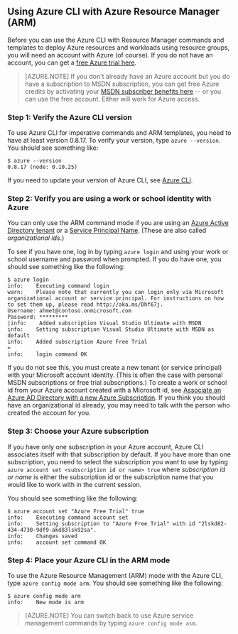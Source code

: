 <properties services="virtual-machines" title="Using Azure CLI with Azure Resource Manager" authors="squillace" solutions="" manager="timlt" editor="tysonn" />

<tags
   ms.service="virtual-machine"
   ms.devlang="na"
   ms.topic="article"
   ms.tgt_pltfrm="linux"
   ms.workload="infrastructure"
   ms.date="04/13/2015"
   ms.author="rasquill" />

## Using Azure CLI with Azure Resource Manager (ARM)

Before you can use the Azure CLI with Resource Manager commands and templates to deploy Azure resources and workloads using resource groups, you will need an account with Azure (of course). If you do not have an account, you can get a [free Azure trial here](http://azure.microsoft.com/pricing/free-trial/).

> [AZURE.NOTE] If you don't already have an Azure account but you do have a subscription to MSDN subscription, you can get free Azure credits by activating your [MSDN subscriber benefits here](http://azure.microsoft.com/pricing/member-offers/msdn-benefits-details/) -- or you can use the free account. Either will work for Azure access.

### Step 1: Verify the Azure CLI version

To use Azure CLI for imperative commands and ARM templates, you need to have at least version 0.8.17. To verify your version, type `azure --version`. You should see something like:

    $ azure --version
    0.8.17 (node: 0.10.25)

If you need to update your version of Azure CLI, see [Azure CLI](https://github.com/Azure/azure-xplat-cli).

### Step 2: Verify you are using a work or school identity with Azure

You can only use the ARM command mode if you are using an [Azure Active Directory tenant](https://msdn.microsoft.com/library/azure/jj573650.aspx#BKMK_WhatIsAnAzureADTenant) or a [Service Principal Name](https://msdn.microsoft.com/library/azure/dn132633.aspx). (These are also called *organizational ids*.)

To see if you have one, log in by typing `azure login` and using your work or school username and password when prompted. If you do have one, you should see something like the following:

    $ azure login
    info:    Executing command login
    warn:    Please note that currently you can login only via Microsoft organizational account or service principal. For instructions on how to set them up, please read http://aka.ms/Dhf67j.
    Username: ahmet@contoso.onmicrosoft.com
    Password: *********
    |info:    Added subscription Visual Studio Ultimate with MSDN
    info:    Setting subscription Visual Studio Ultimate with MSDN as default
    info:    Added subscription Azure Free Trial
    +
    info:    login command OK

If you do not see this, you must create a new tenant (or service principal) with your Microsoft account identity. (This is often the case with personal MSDN subscriptions or free trial subscriptions.) To create a work or school id from your Azure account created with a Microsoft id, see [Associate an Azure AD Directory with a new Azure Subscription](https://msdn.microsoft.com/library/azure/jj573650.aspx#BKMK_WhatIsAnAzureADTenant). If you think you should have an organizational id already, you may need to talk with the person who created the account for you.

### Step 3: Choose your Azure subscription

If you have only one subscription in your Azure account, Azure CLI associates itself with that subscription by default. If you have more than one subscription, you need to select the subscription you want to use by typing `azure account set <subscription id or name> true` where _subscription id or name_ is either the subscription id or the subscription name that you would like to work with in the current session.

You should see something like the following:

    $ azure account set "Azure Free Trial" true
    info:    Executing command account set
    info:    Setting subscription to "Azure Free Trial" with id "2lskd82-434-4730-9df9-akd83lsk92sa".
    info:    Changes saved
    info:    account set command OK

### Step 4: Place your Azure CLI in the ARM mode

To use the Azure Resource Management (ARM) mode with the Azure CLI, type `azure config mode arm`. You should see something like the following:

    $ azure config mode arm
    info:    New mode is arm

> [AZURE.NOTE] You can switch back to use Azure service management commands by typing `azure config mode asm`.

